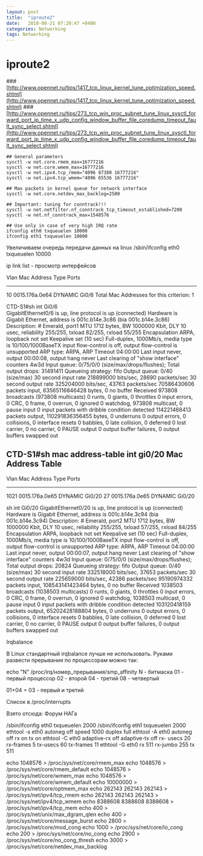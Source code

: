 ```yaml
---
layout: post
title:  "iproute2"
date:   2010-08-21 07:20:47 +0400
categories: Networking
tags: Networking
---
```


# iproute2

  ###[http://www.opennet.ru/tips/1417_tcp_linux_kernel_tune_optimization_speed.shtml](http://www.opennet.ru/tips/1417_tcp_linux_kernel_tune_optimization_speed.shtml)
    ###[http://www.opennet.ru/tips/273_tcp_win_proc_subnet_tune_linux_sysctl_forward_port_ip_time_x_udp_config_window_buffer_file_coredump_timeout_fault_sync_select.shtml](http://www.opennet.ru/tips/273_tcp_win_proc_subnet_tune_linux_sysctl_forward_port_ip_time_x_udp_config_window_buffer_file_coredump_timeout_fault_sync_select.shtml)





    ## General parameters
    sysctl -w net.core.rmem_max=16777216
    sysctl -w net.core.wmem_max=16777216
    sysctl -w net.ipv4.tcp_rmem="4096 87380 16777216"
    sysctl -w net.ipv4.tcp_wmem="4096 65536 16777216"

    ## Max packets in kernel queue for network interface
    sysctl -w net.core.netdev_max_backlog=2500

    ## Important: tuning for conntrack!!!
    sysctl -w net.netfilter.nf_conntrack_tcp_timeout_established=7200
    sysctl -w net.nf_conntrack_max=1548576

    ## Use only in case of very high IRQ rate
    ifconfig eth0 txqueuelen 10000
    ifconfig eth1 txqueuelen 10000



Увеличиваем очередь передачи данных на linux
/sbin/ifconfig eth0 txqueuelen 10000


ip link list - просмотр интерфейсов


Vlan    Mac Address       Type        Ports
----    -----------       --------    -----
  10    0015.176a.0e64    DYNAMIC     Gi0/6
Total Mac Addresses for this criterion: 1


CTD-S1#sh int Gi0/6        
GigabitEthernet0/6 is up, line protocol is up (connected) 
  Hardware is Gigabit Ethernet, address is 001c.b14e.3c86 (bia 001c.b14e.3c86)
  Description: # Emerald, port1
  MTU 1712 bytes, BW 1000000 Kbit, DLY 10 usec, 
     reliability 255/255, txload 82/255, rxload 55/255
  Encapsulation ARPA, loopback not set
  Keepalive set (10 sec)
  Full-duplex, 1000Mb/s, media type is 10/100/1000BaseTX
  input flow-control is off, output flow-control is unsupported 
  ARP type: ARPA, ARP Timeout 04:00:00
  Last input never, output 00:00:08, output hang never
  Last clearing of "show interface" counters 4w3d
  Input queue: 0/75/0/0 (size/max/drops/flushes); Total output drops: 31491411
  Queueing strategy: fifo
  Output queue: 0/40 (size/max)
  30 second input rate 218899000 bits/sec, 28690 packets/sec
  30 second output rate 325204000 bits/sec, 43763 packets/sec
     70586430606 packets input, 63565116846428 bytes, 0 no buffer
     Received 973808 broadcasts (973808 multicasts)
     0 runts, 0 giants, 0 throttles
     0 input errors, 0 CRC, 0 frame, 0 overrun, 0 ignored
     0 watchdog, 973808 multicast, 0 pause input
     0 input packets with dribble condition detected
     114221468413 packets output, 110291836356455 bytes, 0 underruns
     0 output errors, 0 collisions, 0 interface resets
     0 babbles, 0 late collision, 0 deferred
     0 lost carrier, 0 no carrier, 0 PAUSE output
     0 output buffer failures, 0 output buffers swapped out



CTD-S1#sh mac address-table int gi0/20
          Mac Address Table
-------------------------------------------

Vlan    Mac Address       Type        Ports
----    -----------       --------    -----
1021    0015.176a.0e65    DYNAMIC     Gi0/20
  27    0015.176a.0e65    DYNAMIC     Gi0/20


sh int Gi0/20
GigabitEthernet0/20 is up, line protocol is up (connected) 
  Hardware is Gigabit Ethernet, address is 001c.b14e.3c94 (bia 001c.b14e.3c94)
  Description: # Emerald, port2
  MTU 1712 bytes, BW 1000000 Kbit, DLY 10 usec, 
     reliability 255/255, txload 57/255, rxload 84/255
  Encapsulation ARPA, loopback not set
  Keepalive set (10 sec)
  Full-duplex, 1000Mb/s, media type is 10/100/1000BaseTX
  input flow-control is off, output flow-control is unsupported 
  ARP type: ARPA, ARP Timeout 04:00:00
  Last input never, output 00:00:07, output hang never
  Last clearing of "show interface" counters 4w3d
  Input queue: 0/75/0/0 (size/max/drops/flushes); Total output drops: 20824
  Queueing strategy: fifo
  Output queue: 0/40 (size/max)
  30 second input rate 332518000 bits/sec, 37653 packets/sec
  30 second output rate 225659000 bits/sec, 42386 packets/sec
     95190974332 packets input, 108543141423464 bytes, 0 no buffer
     Received 1038503 broadcasts (1038503 multicasts)
     0 runts, 0 giants, 0 throttles
     0 input errors, 0 CRC, 0 frame, 0 overrun, 0 ignored
     0 watchdog, 1038503 multicast, 0 pause input
     0 input packets with dribble condition detected
     103120418159 packets output, 65202428188804 bytes, 0 underruns
     0 output errors, 0 collisions, 0 interface resets
     0 babbles, 0 late collision, 0 deferred
     0 lost carrier, 0 no carrier, 0 PAUSE output
     0 output buffer failures, 0 output buffers swapped out






Irqbalance

В Linux стандартный irqbalance лучше не использовать. Руками развести прерывания по процессорам можно так:

echo "N" /proc/irq/номер_прерывания/smp_affinity
N - битмаска
01 - первый процессор
02 - второй
04 - третий
08 - четвертый

01+04 =
03 - первый и третий

Список в /proc/interrupts

Взято отсюда: Форум НАГа




/sbin/ifconfig eth0 txqueuelen 2000
/sbin/ifconfig eth1 txqueuelen 2000
ethtool -s eth0 autoneg off speed 1000 duplex full
ethtool -A eth0 autoneg off rx on tx on
ethtool -C eth0 adaptive-rx off adaptive-tx off rx-
usecs 20 rx-frames 5 tx-usecs 60 tx-frames 11
ethtool -G eth0 rx 511 rx-jumbo 255 tx 511



echo 1048576 > /proc/sys/net/core/rmem_max
echo 1048576 > /proc/sys/net/core/rmem_default
echo 1048576 > /proc/sys/net/core/wmem_max
echo 1048576 > /proc/sys/net/core/wmem_default
echo 10000000 > /proc/sys/net/core/optmem_max
echo 262143 262143 262143 > /proc/sys/net/ipv4/tcp_rmem
echo 262143 262143 262143 > /proc/sys/net/ipv4/tcp_wmem
echo 8388608 8388608 8388608 > /proc/sys/net/ipv4/tcp_mem
echo 400 > /proc/sys/net/unix/max_dgram_qlen
echo 400 > /proc/sys/net/core/message_burst
echo 2800 > /proc/sys/net/core/mod_cong
echo 1000 > /proc/sys/net/core/lo_cong
echo 200 > /proc/sys/net/core/no_cong
echo 2900 > /proc/sys/net/core/no_cong_thresh
echo 3000 > /proc/sys/net/core/netdev_max_backlog